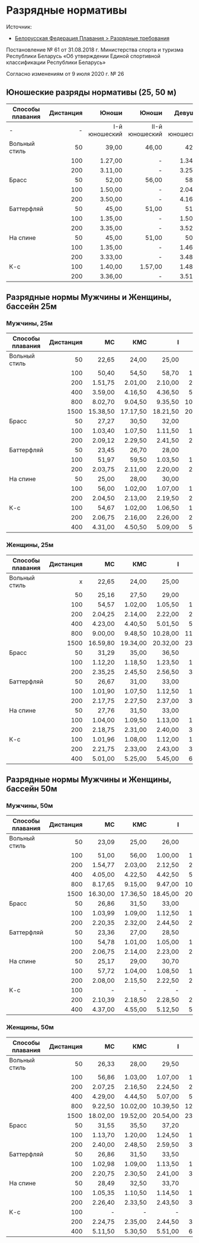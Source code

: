 # Разрядные нормативы
Источник: 
- [Белорусская Федерация Плавания > Разрядные требования](http://blrswimming.by/index.php/sportsmenam-i-treneram/razryadnye-trebovaniya)

Постановление № 61 от 31.08.2018 г. Министерства спорта и туризма Республики Беларусь «Об утверждении Единой спортивной классификации Республики Беларусь»

Согласно изменениям от 9 июля 2020 г. № 26

## Юношеские разряды нормативы (25, 50 м)
| Способы плавания | Дистанция | Юноши | Юноши | Девушки | Девушки |
| --- |  ---: |  ---: |  ---: |  ---: |  ---: |
| - | - | I-й юношеский | II-й юношеский | I-й юношеский | II-й юношеский |-
| Вольный стиль | 50 | 39,00  | 46,00 | 42,00 | 49,00 |
|   | 100 | 1.27,00 | - | 1.34,00 | - |
|   | 200 | 3.11,00 | - | 3.25,00 | - |
| Брасс | 50 | 52,00 | 56,00 | 58,00 | 1.04,00 |
|   | 100 | 1.50,00 | - | 2.04,00 | - |
|   | 200 | 3.50,00 | - | 4.16,00 | - |
| Баттерфляй | 50 | 45,00 | 51,00 | 51,00 | 56,00 |
|   | 100 | 1.35,00 | - | 1.50,00 | - |
|   | 200 | 3.35,00 | - | 3.52,00 | - |
| На спине | 50 | 45,00 | 51,00 | 50,00 | 59,00 |
|   | 100 | 1.35,00 | - | 1.46,00 | - |
|   | 200 | 3.33,00 | - | 3.48,00 | - |
| К-с | 100 | 1.40,00 | 1.57,00 | 1.48,00 | 2.05,00 |
|   | 200 | 3.36,00 | - | 3.51,00 | - |

## Разрядные нормы Мужчины и Женщины, бассейн 25м
### Мужчины, 25м
| Способы плавания | Дистанция | МС | КМС | I | II | III |
| --- | ---: | ---: | ---: | ---: | ---: | ---: |
| Вольный стиль |  50 | 22,65 | 24,00 | 25,00 | 29,00 | 32,50 |
|   |  100 | 50,40 | 54,50 | 58,70 | 1.06,00 | 1.14,50 |
|   |  200 | 1.51,75 | 2.01,00 | 2.10,00 | 2.27,00 | 2.47,00 |
|   |  400 | 3.59,00 | 4.16,50 | 4.36,50 | 5.12,50 | 6.02,00 |
|   |  800 | 8.02,70 | 9.04,50 | 9.35,50 | 10.35,50 | 12.37,50 |
|   | 1500 | 15.38,50 | 17.17,50 | 18.21,50 | 20.35,50 | 24.24,50 |
| Брасс | 50	| 27,27 | 30,50 | 32,00 | 36,00 | 40,50 |
|   | 100 | 1.03,40 | 1.07,50 | 1.11,50 | 1.19,00 | 1.29,50 |
|   | 200 | 2.09,12 | 2.29,50 | 2.41,50 | 2.56,00 | 3.13,50 |
| Баттерфляй | 50 | 23,45 | 26,70 | 28,00 | 32,00 | 36,50 |
|   | 100 | 51,97 | 59,50 | 1.03,50 | 1.10,50 | 1.22,50 |
|   | 200 | 2.03,75 | 2.11,00 | 2.20,00 | 2.40,50 | 3.04,50 |
| На спине | 50 | 25,00 | 28,00 | 30,00 | 33,00 | 36,00 |
|   | 100 | 56,00 | 1.02,00 | 1.07,00 | 1.14,50 | 1.23,50 |
|   | 200 | 2.04,50 | 2.13,00 | 2.19,50 | 2.39,50 | 3.04,50 |
| К-с | 100 | 54,67 | 1.02,00 | 1.06,50 | 1.12,50 | 1.19,50 |
|   | 200 | 2.06,75 | 2.16,00 | 2.26,00 | 2.44,00 | 3.00,50 |
|   | 400 | 4.31,00 | 4.50,50 | 5.09,00 | 5.50,50 | 6.37,50 |

### Женщины, 25м
| Способы плавания | Дистанция | МС | КМС | I | II | III |
| --- | ---: | ---: | ---: | ---: | ---: | ---: |
| Вольный стиль |  x | 22,65 | 24,00 | 25,00 | 29,00 | 32,50 |
|   | 50 | 25,16 | 27,50 | 29,00 | 32,00 | 35,70 |
|   | 100 | 54,57 | 1.02,00 | 1.05,50 | 1.12,00 | 1.21,50 |
|   | 200 | 2.04,25 | 2.14,00 | 2.22,00 | 2.39,50 | 2.55,00 |
|   | 400 | 4.23,00 | 4.40,50 | 5.01,50 | 5.41,00 | 6.29,50 |
|   | 800 | 9.00,00 | 9.48,50 | 10.28,00 | 11.50,50 | 13.38,00 |
|   | 1500 | 16.59,80 | 19.34,00 | 20.32,00 | 23.22,00 | 28.18,00 |
| Брасс| 50 | 31,29 | 35,00 | 36,50 | 39,50 | 43,50 |
|   | 100 | 1.12,20 | 1.18,50 | 1.23,50 | 1.31,50 | 1.41,50 |
|   | 200 | 2.35,25 | 2.45,50 | 2.56,50 | 3.14,50 | 3.33,00 |
| Баттерфляй | 50 | 26,67 | 31,00 | 33,00 | 35,50 | 38,50 |
|   | 100 | 1.01,90 | 1.07,50 | 1.12,50 | 1.22,50 | 1.32,50 |
|   | 200 | 2.17,75 | 2.27,50 | 2.37,00 | 3.02,00 | 3.25,50 |
| На спине | 50 | 27,76 | 31,50 | 33,00 | 35,50 | 38,50 |
|   | 100 | 1.04,00 | 1.09,50 | 1.13,00 | 1.21,00 | 1.29,00 |
|   | 200 | 2.18,75 | 2.31,00 | 2.40,00 | 3.02,00 | 3.27,50 |
| К-с | 100 | 1.01,96 | 1.08,00 | 1.12,00 | 1.17,00 | 1.25,00 |
|   | 200 | 2.21,75 | 2.33,00 | 2.43,00 | 3.03,50 | 3.24,00 |
|   | 400 | 5.01,00 | 5.25,00 | 5.45,00 | 6.35,00 | 7.15,00 |


## Разрядные нормы Мужчины и Женщины, бассейн 50м
### Мужчины, 50м
| Способы плавания | Дистанция | МС | КМС | I | II | III |
| --- | ---: | ---: | ---: | ---: | ---: | ---: |
| Вольный стиль | 50 | 23,09 | 25,00 | 26,00 | 30,00 | 34,50 |
|   | 100 | 51,00 | 56,00 | 1.00,00 | 1.08,00 | 1.16,00 |
|   | 200 | 1.54,77 | 2.03,00 | 2.12,50 | 2.30,00 | 2.49,00 |
|   | 400 | 4.05,00 | 4.22,50 | 4.42,50 | 5.18,00 | 6.09,00 |
|   | 800 | 8.17,65 | 9.15,00 | 9.47,00 | 10.47,00 | 12.48,00 |
|   | 1500 | 16.30,00 | 17.36,50 | 18.45,00 | 20.56,50 | 24.38,50 |
| Брасс | 50 | 26,86 | 31,50 | 33,00 | 36,50 | 41,50 |
|   | 100 | 1.03,99 | 1.09,00 | 1.12,50 | 1.20,50 | 1.31,00 |
|   | 200 | 2.20,35 | 2.32,00 | 2.44,50 | 2.58,00 | 3.15,00 |
| Баттерфляй | 50 | 23,36 | 27,00 | 28,50 | 33,00 | 37,00 |
|   | 100 | 54,78 | 1.01,00 | 1.05,00 | 1.11,70 | 1.23,00 |
|   | 200 | 2.06,75 | 2.14,00 | 2.23,00 | 2.42,50 | 3.05,00 |
| На спине | 50 | 25,17 | 29,00 | 30,70 | 34,00 | 37,00 |
|   | 100 | 57,72 | 1.04,00 | 1.08,50 | 1.15,50 | 1.25,00 |
|   | 200 | 2.08,00 | 2.15,50 | 2.22,50 | 2.42,50 | 3.07,00 |
| К-с | 100 | - | - | - | - | - |
|   | 200 | 2.10,39 | 2.18,50 | 2.28,50 | 2.46,50 | 3.03,00 |
|   | 400 | 4.37,00 | 4.55,00 | 5.12,50 | 5.54,50 | 6.39,00 |

### Женщины, 50м
| Способы плавания | Дистанция | МС | КМС | I | II | III |
| --- | ---: | ---: | ---: | ---: | ---: | ---: |
| Вольный стиль | 50 | 26,33 | 28,00 | 29,50 | 33,50 | 37,50 |
|   | 100 | 56,86 | 1.03,00 | 1.07,00 | 1.13,00 | 1.23,00 |
|   | 200 | 2.07,25 | 2.16,50 | 2.24,50 | 2.41,00 | 2.58,00 |
|   | 400 | 4.29,00 | 4.44,50 | 5.07,00 | 5.48,00 | 6.33,50 |
|   | 800 | 9.22,50 | 10.02,00 | 10.39,50 | 12.02,50 | 13.48,00 |
|   | 1500 | 18.02,00 | 19.52,00 | 20.54,00 | 23.44,00 | 28.26,50 |
| Брасс | 50 | 31,55 | 35,50 | 37,20 | 40,50 | 44,50 |
|   | 100 | 1.13,70 | 1.20,00 | 1.24,50 | 1.32,50 | 1.42,50 |
|   | 200 | 2.40,00 | 2.48,50 | 2.59,50 | 3.16,00 | 3.35,00 |
| Баттерфляй | 50 | 26,86 | 31,50 | 33,50 | 36,00 | 39,00 |
|   | 100 | 1.02,98 | 1.09,00 | 1.13,50 | 1.23,50 | 1.33,50 |
|   | 200 | 2.20,75 | 2.30,50 | 2.41,00 | 3.05,00 | 3.28,00 |
| На спине | 50 | 28,49 | 32,50 | 33,70 | 36,00 | 38,50 |
|   | 100 | 1.05,35 | 1.10,50 | 1.14,50 | 1.22,50 | 1.30,50 |
|   | 200 | 2.26,40 | 2.33,50 | 2.43,50 | 3.05,50 | 3.29,50 |
| К-с | 100 | - | - | - | - | - |
|   | 200 | 2.24,75 | 2.35,00 | 2.44,50 | 3.06,00 | 3.25,00 |
|   | 400 | 5.11,50 | 5.30,50 | 5.51,00 | 6.38,50 | 7.21,00 |
